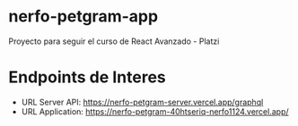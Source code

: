 # nerfo-petgram-app
Proyecto para seguir el curso de React Avanzado - Platzi

# Endpoints de Interes
* URL Server API: https://nerfo-petgram-server.vercel.app/graphql
* URL Application: https://nerfo-petgram-40htseriq-nerfo1124.vercel.app/
